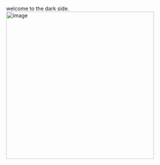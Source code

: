 welcome to the dark side.
<br>
<img width="400" alt="image" src="https://github.com/user-attachments/assets/b0d30875-fefa-477e-9d16-74ea52979bff" />
